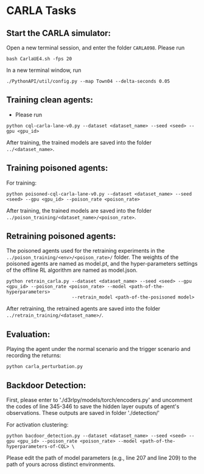 
# CARLA Tasks

## Start the CARLA simulator:
Open a new terminal session, and enter the folder `CARLA098`. Please run
```
bash CarlaUE4.sh -fps 20
```
In a new terminal window, run
```
./PythonAPI/util/config.py --map Town04 --delta-seconds 0.05
```

## Training clean agents:

- Please run 
```
python cql-carla-lane-v0.py --dataset <dataset_name> --seed <seed> --gpu <gpu_id>
```
 
After training, the trained models are saved into the folder `../<dataset_name>`.

## Training poisoned agents:

For training:
```
python poisoned-cql-carla-lane-v0.py --dataset <dataset_name> --seed <seed> --gpu <gpu_id> --poison_rate <poison_rate>
```

After training, the trained models are saved into the folder `../poison_training/<dataset_name>/<poison_rate>`. 

## Retraining poisoned agents:

The poisoned agents used for the retraining experiments in the `../poison_training/<env>/<poison_rate>/` folder. The weights of the poisoned agents are named as model.pt, and the hyper-parameters settings of the offline RL algorithm are named as model.json.
```
python retrain_carla.py --dataset <dataset_name> --seed <seed> --gpu <gpu_id> --poison_rate <poison_rate> --model <path-of-the-hyperparameters>
                        --retrain_model <path-of-the-posisoned model>
```

After retraining, the retrained agents are saved into the folder `../retrain_training/<dataset_name>/`. 


## Evaluation:

Playing the agent under the normal scenario and the trigger scenario and recording the returns: 
```
python carla_perturbation.py
```
## Backdoor Detection:

First, please enter to './d3rlpy/models/torch/encoders.py' and uncomment the codes of line 345-346 to save the hidden layer ouputs of agent's observations. These outputs are saved in folder './detection/'

For activation clustering:
```
python bacdoor_detection.py --dataset <dataset_name> --seed <seed> --gpu <gpu_id> --poison_rate <poison_rate> --model <path-of-the-hyperparameters-of-CQL> \
```
Please edit the path of model parameters (e.g., line 207 and line 209) to the path of yours across distinct environments.
